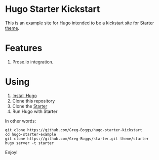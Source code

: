 Hugo Starter Kickstart
======================

This is an example site for [Hugo](http://gohugo.io/) intended to be a kickstart site for [Starter theme](https://github.com/Greg-Boggs/starter).

# Features

1. Prose.io integration.

# Using

1. [Install Hugo](http://gohugo.io/overview/installing/)
2. Clone this repository
3. Clone the [Starter](https://github.com/Greg-Boggs/starter)
4. Run Hugo with Starter

In other words:

    git clone https://github.com/Greg-Boggs/hugo-starter-kickstart
    cd hugo-starter-example
    git clone https://github.com/Greg-Boggs/starter.git theme/starter
    hugo server -t starter

Enjoy!
